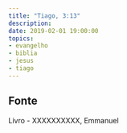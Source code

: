 ```yaml
---
title: "Tiago, 3:13"
description: 
date: 2019-02-01 19:00:00
topics: 
- evangelho
- biblia
- jesus
- tiago
---
```





## Fonte
Livro - XXXXXXXXXX, Emmanuel

